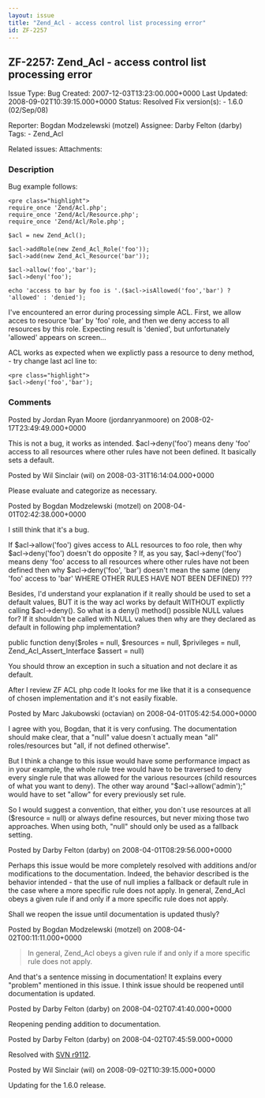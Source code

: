 ```yaml
---
layout: issue
title: "Zend_Acl - access control list processing error"
id: ZF-2257
---
```


ZF-2257: Zend\_Acl - access control list processing error
---------------------------------------------------------

 Issue Type: Bug Created: 2007-12-03T13:23:00.000+0000 Last Updated: 2008-09-02T10:39:15.000+0000 Status: Resolved Fix version(s): - 1.6.0 (02/Sep/08)
 
 Reporter:  Bogdan Modzelewski (motzel)  Assignee:  Darby Felton (darby)  Tags: - Zend\_Acl
 
 Related issues: 
 Attachments: 
### Description

Bug example follows:

 
    <pre class="highlight">
    require_once 'Zend/Acl.php';
    require_once 'Zend/Acl/Resource.php';
    require_once 'Zend/Acl/Role.php';
    
    $acl = new Zend_Acl();
    
    $acl->addRole(new Zend_Acl_Role('foo'));
    $acl->add(new Zend_Acl_Resource('bar'));
    
    $acl->allow('foo','bar');
    $acl->deny('foo');
    
    echo 'access to bar by foo is '.($acl->isAllowed('foo','bar') ? 'allowed' : 'denied');


I've encountered an error during processing simple ACL. First, we allow acces to resource 'bar' by 'foo' role, and then we deny access to all resources by this role. Expecting result is 'denied', but unfortunately 'allowed' appears on screen...

ACL works as expected when we explictly pass a resource to deny method, - try change last acl line to:

 
    <pre class="highlight">
    $acl->deny('foo','bar');


 

 

### Comments

Posted by Jordan Ryan Moore (jordanryanmoore) on 2008-02-17T23:49:49.000+0000

This is not a bug, it works as intended. $acl->deny('foo') means deny 'foo' access to all resources where other rules have not been defined. It basically sets a default.

 

 

Posted by Wil Sinclair (wil) on 2008-03-31T16:14:04.000+0000

Please evaluate and categorize as necessary.

 

 

Posted by Bogdan Modzelewski (motzel) on 2008-04-01T02:42:38.000+0000

I still think that it's a bug.

If $acl->allow('foo') gives access to ALL resources to foo role, then why $acl->deny('foo') doesn't do opposite ? If, as you say, $acl->deny('foo') means deny 'foo' access to all resources where other rules have not been defined then why $acl->deny('foo', 'bar') doesn't mean the same (deny 'foo' access to 'bar' WHERE OTHER RULES HAVE NOT BEEN DEFINED) ???

Besides, I'd understand your explanation if it really should be used to set a default values, BUT it is the way acl works by default WITHOUT explictly calling $acl->deny(). So what is a deny() method() possible NULL values for? If it shouldn't be called with NULL values then why are they declared as default in following php implementation?

public function deny($roles = null, $resources = null, $privileges = null, Zend\_Acl\_Assert\_Interface $assert = null)

You should throw an exception in such a situation and not declare it as default.

After I review ZF ACL php code It looks for me like that it is a consequence of chosen implementation and it's not easily fixable.

 

 

Posted by Marc Jakubowski (octavian) on 2008-04-01T05:42:54.000+0000

I agree with you, Bogdan, that it is very confusing. The documentation should make clear, that a "null" value doesn´t actually mean "all" roles/resources but "all, if not defined otherwise".

But I think a change to this issue would have some performance impact as in your example, the whole rule tree would have to be traversed to deny every single rule that was allowed for the various resources (child resources of what you want to deny). The other way around "$acl->allow('admin');" would have to set "allow" for every previously set rule.

So I would suggest a convention, that either, you don´t use resources at all ($resource = null) or always define resources, but never mixing those two approaches. When using both, "null" should only be used as a fallback setting.

 

 

Posted by Darby Felton (darby) on 2008-04-01T08:29:56.000+0000

Perhaps this issue would be more completely resolved with additions and/or modifications to the documentation. Indeed, the behavior described is the behavior intended - that the use of null implies a fallback or default rule in the case where a more specific rule does not apply. In general, Zend\_Acl obeys a given rule if and only if a more specific rule does not apply.

Shall we reopen the issue until documentation is updated thusly?

 

 

Posted by Bogdan Modzelewski (motzel) on 2008-04-02T00:11:11.000+0000

> In general, Zend\_Acl obeys a given rule if and only if a more specific rule does not apply.

And that's a sentence missing in documentation! It explains every "problem" mentioned in this issue. I think issue should be reopened until documentation is updated.

 

 

Posted by Darby Felton (darby) on 2008-04-02T07:41:40.000+0000

Reopening pending addition to documentation.

 

 

Posted by Darby Felton (darby) on 2008-04-02T07:45:59.000+0000

Resolved with [SVN r9112](http://framework.zend.com/fisheye/changelog/Zend_Framework/?cs=9112).

 

 

Posted by Wil Sinclair (wil) on 2008-09-02T10:39:15.000+0000

Updating for the 1.6.0 release.

 

 